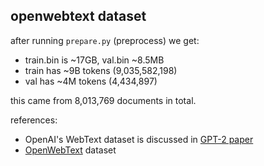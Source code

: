 
## openwebtext dataset

after running `prepare.py` (preprocess) we get:

- train.bin is ~17GB, val.bin ~8.5MB
- train has ~9B tokens (9,035,582,198)
- val has ~4M tokens (4,434,897)

this came from 8,013,769 documents in total.

references:

- OpenAI's WebText dataset is discussed in [GPT-2 paper](https://d4mucfpksywv.cloudfront.net/better-language-models/language_models_are_unsupervised_multitask_learners.pdf)
- [OpenWebText](https://skylion007.github.io/OpenWebTextCorpus/) dataset
